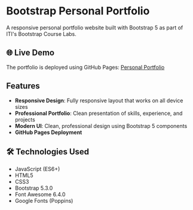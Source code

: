 # Bootstrap Personal Portfolio

A responsive personal portfolio website built with Bootstrap 5 as part of ITI's Bootstrap Course Labs.

## 🌐 Live Demo

The portfolio is deployed using GitHub Pages:
[Personal Portfolio](https://zaher-m.github.io/ITI-Bootstrap-Course-Labs/)

## Features

- **Responsive Design**: Fully responsive layout that works on all device sizes
- **Professional Portfolio**: Clean presentation of skills, experience, and projects
- **Modern UI**: Clean, professional design using Bootstrap 5 components
- **GitHub Pages Deployment**

## 🛠️ Technologies Used

- JavaScript (ES6+)
- HTML5
- CSS3
- Bootstrap 5.3.0
- Font Awesome 6.4.0
- Google Fonts (Poppins)